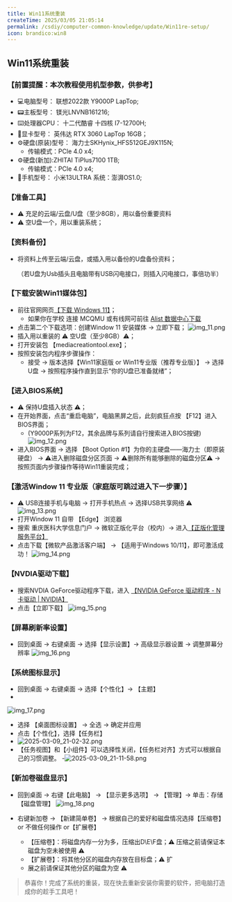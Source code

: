 ```yaml
---
title: Win11系统重装
createTime: 2025/03/05 21:05:14
permalink: /csdiy/computer-common-knowledge/update/Win11re-setup/
icon: brandico:win8
---
```


## Win11系统重装
### 【前置提醒：本次教程使用机型参数，供参考】
- 💻电脑型号： 联想2022款 Y9000P LapTop;
- 📟主板型号： 镁光LNVNB161216;
- ⌨️处理器CPU： 十二代酷睿 十四核 I7-12700H; 
- 📼显卡型号： 英伟达 RTX 3060 LapTop 16GB；
- ⚙️硬盘(原装)型号： 海力士SKHynix_HFS512GEJ9X115N; 
  - 传输模式：PCle 4.0 x4;
- ⚙️硬盘(新加):ZHITAI TiPlus7100 1TB; 
  - 传输模式：PCle 4.0 x4;
- 📱手机型号： 小米13ULTRA 系统：澎湃OS1.0;

### 【准备工具】
- ⚠ 充足的云端/云盘/U盘（至少8GB），用以备份重要资料
- ⚠ 空U盘一个，用以重装系统；

### 【资料备份】
- 将资料上传至云端/云盘，或插入用以备份的U盘备份资料；
  
  （若U盘为Usb插头且电脑带有USB闪电接口，则插入闪电接口，事倍功半）

### 【下载安装Win11媒体包】
- 前往官网网页[【下载 Windows 11】](https://www.microsoft.com/zh-cn/software-download/windows11?msockid=2edc3087288a650d15ec25a829c964d4)； 
  - 如果你在学校 连接 MCQMU 或有线网可前往 [Alist 数据中心下载](http://192.168.183.171:5244/mirrors/system-iso/Windows11)
- 点击第二个下载选项：创建Window 11 安装媒体 → 立即下载；
![img_11.png](..%2F..%2F..%2F..%2F.vuepress%2Fpublic%2Fsrc%2Fimg_11.png)
- 插入用以重装的 ⚠ 空U盘（至少8GB）⚠；
- 打开安装包 【mediacreationtool.exe】；
- 按照安装包内程序步骤操作： 
  - 接受 → 版本选择【Win11家庭版 or Win11专业版（推荐专业版）】 → 选择U盘 → 按照程序操作直到显示“你的U盘已准备就绪”；

### 【进入BIOS系统】
- ⚠ 保持U盘插入状态 ⚠；
- 在开始界面，点击“重启电脑”，电脑黑屏之后，此刻疯狂点按 【F12】进入BIOS界面；
  -  (Y9000P系列为F12，其余品牌与系列请自行搜索进入BIOS按键)
  ![img_12.png](..%2F..%2F..%2F..%2F.vuepress%2Fpublic%2Fsrc%2Fimg_12.png)
- 进入BIOS界面 → 选择 【Boot Option #1】为你的主硬盘——海力士（即原装硬盘） → ⚠进入删除磁盘分区页面 → ⚠删除所有能够删除的磁盘分区⚠ → 按照页面内步骤操作等待Win11重装完成；

### 【激活Window 11 专业版（家庭版可跳过进入下一步骤）】
- ⚠ USB连接手机与电脑 → 打开手机热点 → 选择USB共享网络 ⚠
![img_13.png](..%2F..%2F..%2F..%2F.vuepress%2Fpublic%2Fsrc%2Fimg_13.png)
- 打开Window 11 自带 【Edge】 浏览器
- 搜索 重庆医科大学信息门户 → 微软正版化平台（校内）→ 进入[【正版化管理服务平台】](https://zbh.cqmu.edu.cn/#/)
- 点击下载【微软产品激活客户端】 → 【适用于Windows 10/11】，即可激活成功！
![img_14.png](..%2F..%2F..%2F..%2F.vuepress%2Fpublic%2Fsrc%2Fimg_14.png)

### 【NVDIA驱动下载】
- 搜索NVDIA GeForce驱动程序下载，进入 [【NVIDIA GeForce 驱动程序 - N 卡驱动 | NVIDIA】](https://www.nvidia.cn/geforce/drivers/)
- 点击【立即下载】
![img_15.png](..%2F..%2F..%2F..%2F.vuepress%2Fpublic%2Fsrc%2Fimg_15.png)

### 【屏幕刷新率设置】
- 回到桌面 → 右键桌面 → 选择【显示设置】→ 高级显示器设置 → 调整屏幕分辨率
![img_16.png](..%2F..%2F..%2F..%2F.vuepress%2Fpublic%2Fsrc%2Fimg_16.png)

### 【系统图标显示】
- 回到桌面 → 右键桌面 → 选择【个性化】→ 【主题】
- 
![img_17.png](..%2F..%2F..%2F..%2F.vuepress%2Fpublic%2Fsrc%2Fimg_17.png)
- 选择 【桌面图标设置】 → 全选 → 确定并应用
- 点击【个性化】，选择【任务栏】
- ![2025-03-09_21-02-32.png](/src/2025-03-09_21-02-32.png)
- 【任务视图】和【小组件】可以选择性关闭，【任务栏对齐】方式可以根据自己的习惯调整。
-![2025-03-09_21-11-58.png](/src/2025-03-09_21-11-58.png)
### 【新加卷磁盘显示】
- 回到桌面 → 右键【此电脑】 → 【显示更多选项】 → 【管理】→ 单击：存储【磁盘管理】
![img_18.png](..%2F..%2F..%2F..%2F.vuepress%2Fpublic%2Fsrc%2Fimg_18.png)

- 右键新加卷 → 【新建简单卷】 → 根据自己的爱好和磁盘情况选择【压缩卷】 or 不做任何操作 or【扩展卷】
  - 【压缩卷】：将磁盘内存一分为多，压缩出D\E\F盘；⚠ 压缩之前请保证本磁盘为空未被使用 ⚠
  - 【扩展卷】：将其他分区的磁盘内存放在目标盘；⚠ 扩
  - 展之前请保证其他分区的磁盘为空 ⚠

> 恭喜你！完成了系统的重装，现在快去重新安装你需要的软件，把电脑打造成你的趁手工具吧！